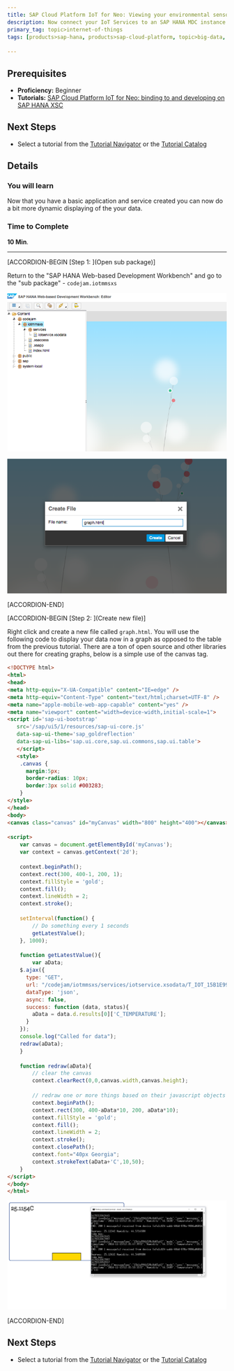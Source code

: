 ```yaml
---
title: SAP Cloud Platform IoT for Neo: Viewing your environmental sensors data on a chart
description: Now connect your IoT Services to an SAP HANA MDC instance and show the data using SAP HANA XS Classic
primary_tag: topic>internet-of-things
tags: [products>sap-hana, products>sap-cloud-platform, topic>big-data, topic>internet-of-things, tutorial>beginner ]

---
```


## Prerequisites  
- **Proficiency:** Beginner
- **Tutorials:** [SAP Cloud Platform IoT for Neo: binding to and developing on SAP HANA XSC](http://www.sap.com/developer/tutorials/iot-part10-hcp-services-hanaxs.html)

## Next Steps
- Select a tutorial from the [Tutorial Navigator](http://www.sap.com/developer/tutorial-navigator.html) or the [Tutorial Catalog](http://www.sap.com/developer/tutorials.html)


## Details
### You will learn  
Now that you have a basic application and service created you can now do a bit more dynamic displaying of the your data.  


### Time to Complete
**10 Min**.

---
[ACCORDION-BEGIN [Step 1: ](Open sub package)]

Return to the "SAP HANA Web-based Development Workbench" and go to the "sub package" - `codejam.iotmmsxs`

![Package](1.png)

![new file](2.png)


[ACCORDION-END]

[ACCORDION-BEGIN [Step 2: ](Create new file)]

Right click and create a new file called `graph.html`. You will use the following code to display your data now in a graph as opposed to the table from the previous tutorial. There are a ton of open source and other libraries out there for creating graphs, below is a simple use of the canvas tag.

```html
<!DOCTYPE html>
<html>
<head>
<meta http-equiv="X-UA-Compatible" content="IE=edge" />
<meta http-equiv="Content-Type" content="text/html;charset=UTF-8" />
<meta name="apple-mobile-web-app-capable" content="yes" />
<meta name="viewport" content="width=device-width,initial-scale=1">
<script id='sap-ui-bootstrap'
   src='/sap/ui5/1/resources/sap-ui-core.js'
   data-sap-ui-theme='sap_goldreflection'
   data-sap-ui-libs='sap.ui.core,sap.ui.commons,sap.ui.table'>
   </script>
   <style>
    .canvas {
      margin:5px;
      border-radius: 10px;
      border:3px solid #003283;
    }
</style>
</head>
<body>
<canvas class="canvas" id="myCanvas" width="800" height="400"></canvas>

<script>
    var canvas = document.getElementById('myCanvas');
    var context = canvas.getContext('2d');

    context.beginPath();
    context.rect(300, 400-1, 200, 1);
    context.fillStyle = 'gold';
    context.fill();
    context.lineWidth = 2;
    context.stroke();

    setInterval(function() {
        // Do something every 1 seconds
        getLatestValue();
    }, 1000);

    function getLatestValue(){
        var aData;
    $.ajax({
      type: "GET",
      url: "/codejam/iotmmsxs/services/iotservice.xsodata/T_IOT_15B1E994B520C8D65A42?$format=json&$orderby=C_TIMESTAMP desc&$top=1",
      dataType: 'json',
      async: false,
      success: function (data, status){
        aData = data.d.results[0]['C_TEMPERATURE'];
      }
    });
    console.log("Called for data");
    redraw(aData);
    }

    function redraw(aData){
        // clear the canvas
        context.clearRect(0,0,canvas.width,canvas.height);

        // redraw one or more things based on their javascript objects
        context.beginPath();
        context.rect(300, 400-aData*10, 200, aData*10);
        context.fillStyle = 'gold';
        context.fill();
        context.lineWidth = 2;
        context.stroke();
        context.closePath();
        context.font="40px Georgia";
        context.strokeText(aData+'C',10,50);
    }
</script>
</body>
</html>
```

![graph](3.png)


[ACCORDION-END]



## Next Steps
- Select a tutorial from the [Tutorial Navigator](http://www.sap.com/developer/tutorial-navigator.html) or the [Tutorial Catalog](http://www.sap.com/developer/tutorials.html)
